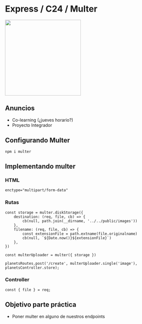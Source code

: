 # Express / C24 / Multer

<img src="https://media.tenor.com/images/ee030f1ebf222f4e88dedd3fe149347d/tenor.gif" width="250" />

## Anuncios

- Co-learning (¿jueves horario?)
- Proyecto Integrador

## Configurando Multer

```
npm i multer
```

## Implementando multer

### HTML
```
enctype="multipart/form-data"
```

### Rutas
```
const storage = multer.diskStorage({
    destination: (req, file, cb) => {
        cb(null, path.join(__dirname, '../../public/images'))
    },
    filename: (req, file, cb) => {
        const extensionFile = path.extname(file.originalname)
        cb(null, `${Date.now()}${extensionFile}`)
    },
})

const multerUploader = multer({ storage })

planetsRoutes.post('/create', multerUploader.single('image'), planetsController.store);
```

### Controller

```
const { file } = req;
```


## Objetivo parte práctica

- Poner multer en alguno de nuestros endpoints